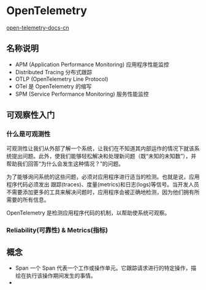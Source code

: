 # OpenTelemetry

[open-telemetry-docs-cn](https://github.com/open-telemetry/docs-cn)



## 名称说明

- APM (Application Performance Monitoring)  应用程序性能监控
- Distributed Tracing 分布式跟踪
- OTLP (OpenTelemetry Line Protocol) 
- OTel  是 OpenTelemetry 的缩写
- SPM (Service Performance Monitoring) 服务性能监控



## 可观察性入门



### 什么是可观测性

可观测性让我们从外部了解一个系统，让我们在不知道其内部运作的情况下就该系统提出问题。此外，使我们能够轻松解决和处理新问题（既“未知的未知数”），并帮助我们回答“为什么会发生这种情况？”的问题。

为了能够询问系统的这些问题，必须对应用程序进行适当的检测。也就是说，应用程序代码必须发出 跟踪(traces)、度量(metrics)和日志(logs)等信号。当开发人员不需要添加更多的工具来解决问题时，应用程序会被正确地检测，因为他们拥有所需要的所有信息。



OpenTelemetry 是检测应用程序代码的机制，以帮助使系统可观察。



### Reliability(可靠性) & Metrics(指标)





## 概念

- Span 一个 Span 代表一个工作或操作单元。它跟踪请求进行的特定操作，描绘在执行该操作期间发生的事情。
- 